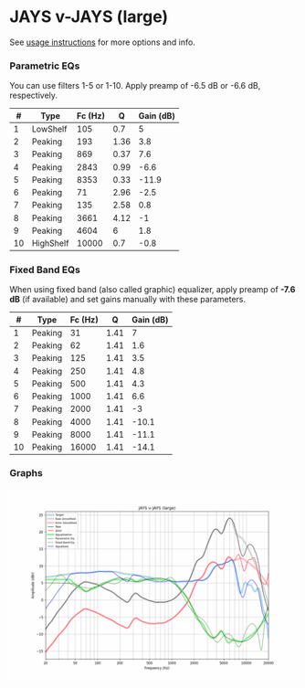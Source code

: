 # JAYS v-JAYS (large)
See [usage instructions](https://github.com/jaakkopasanen/AutoEq#usage) for more options and info.

### Parametric EQs
You can use filters 1-5 or 1-10. Apply preamp of -6.5 dB or -6.6 dB, respectively.

|   # | Type      |   Fc (Hz) |    Q |   Gain (dB) |
|-----|-----------|-----------|------|-------------|
|   1 | LowShelf  |       105 | 0.7  |         5   |
|   2 | Peaking   |       193 | 1.36 |         3.8 |
|   3 | Peaking   |       869 | 0.37 |         7.6 |
|   4 | Peaking   |      2843 | 0.99 |        -6.6 |
|   5 | Peaking   |      8353 | 0.33 |       -11.9 |
|   6 | Peaking   |        71 | 2.96 |        -2.5 |
|   7 | Peaking   |       135 | 2.58 |         0.8 |
|   8 | Peaking   |      3661 | 4.12 |        -1   |
|   9 | Peaking   |      4604 | 6    |         1.8 |
|  10 | HighShelf |     10000 | 0.7  |        -0.8 |

### Fixed Band EQs
When using fixed band (also called graphic) equalizer, apply preamp of **-7.6 dB** (if available) and set gains manually with these parameters.

|   # | Type    |   Fc (Hz) |    Q |   Gain (dB) |
|-----|---------|-----------|------|-------------|
|   1 | Peaking |        31 | 1.41 |         7   |
|   2 | Peaking |        62 | 1.41 |         1.6 |
|   3 | Peaking |       125 | 1.41 |         3.5 |
|   4 | Peaking |       250 | 1.41 |         4.8 |
|   5 | Peaking |       500 | 1.41 |         4.3 |
|   6 | Peaking |      1000 | 1.41 |         6.6 |
|   7 | Peaking |      2000 | 1.41 |        -3   |
|   8 | Peaking |      4000 | 1.41 |       -10.1 |
|   9 | Peaking |      8000 | 1.41 |       -11.1 |
|  10 | Peaking |     16000 | 1.41 |       -14.1 |

### Graphs
![](./JAYS%20v-JAYS%20(large).png)
